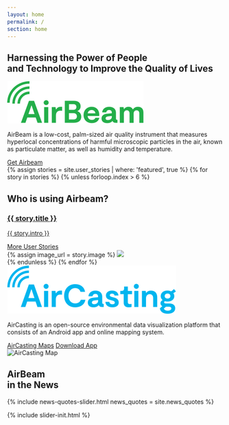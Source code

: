 ```yaml
---
layout: home
permalink: /
section: home
---
```


<section class="panel panel--hero u--bg-teal-light">
  <div class="split--50">
    <h1 class="heading heading--large u--accent-hm panel__heading">
      Harnessing the Power&nbsp;of&nbsp;People and&nbsp;Technology&nbsp;to Improve the Quality&nbsp;of&nbsp;Lives
    </h1>
  </div>
</section>

<section class="panel panel--airbeam panel--align-center arc-background arc-background--right-opacity-50 arc-background--right-bottom">
  <div class="split--60">
    <img class="logo logo--body" alt="Airbeam" src="assets/img/svg/AirBeam-Logo-Body.svg" />
    <p class="p--large u--gray-text">
      AirBeam is a low-cost, palm-sized air quality instrument that measures hyperlocal concentrations of harmful microscopic particles in the air, known as particulate matter, as well as humidity and temperature.
    </p>
  </div>
  <div class="split--40 u--align-center">
    <a href="/airbeam/buy-it-now" class="badge-link badge-link--hm">
      <span class="u--vertically-centered">Get Airbeam</span>
    </a>
  </div>
</section>

<section class="slider slider--user-stories">
  <div class="js-slider">
    {% assign stories = site.user_stories | where: 'featured', true %}
    {% for story in stories %}
      {% unless forloop.index > 6 %}
        <div>
          <div class="panel u--bg-teal slide">
            <div class="split--50 slide__story">
              <h2 class="heading heading--capitilized">Who is using Airbeam?</h2>
              <a href="/airbeam/user-stories/{{story.slug}}">
                <h3 class="heading heading--medium">{{ story.title }}</h3>
                <p class="p--body">
                  {{ story.intro }}
                </p>
              </a>
              <a href="/airbeam/user-stories#user-stories" class="button button--ac-on-teal">More User Stories</a>
            </div>
            {% assign image_url = story.image %}
            <a href="/airbeam/user-stories/{{story.slug}}">
              <img
                src="{{ image_url | append: '?nf_resize=fit&w=1875'  }}"
                srcset="{{ image_url | append: '?nf_resize=fit&w=576 768w' }},
                        {{ image_url | append: '?nf_resize=fit&w=960 1280w' }},
                        {{ image_url | append: '?nf_resize=fit&w=1080 1440w' }},
                        {{ image_url | append: '?nf_resize=fit&w=1875 2500w' }}"
                class="slide__photo"
              />
            </a>
          </div>
        </div>
      {% endunless %}
    {% endfor %}

  </div>
</section>

<section class="panel panel--align-center ac-intro">
  <div class="split--60">
    <img class="logo logo--body" alt="AirCasting" src="assets/img/svg/AirCasting-Logo-Body.svg" />
    <p class="p--large u--gray-text">
      AirCasting is an open-source environmental data visualization platform that consists of an Android app and online mapping system.
    </p>
  </div>
  <div class="split--40 u--align-right">
    <a href="http://aircasting.habitatmap.org/mobile_map" class="button button--ac ac-intro__button">AirCasting Maps</a>
    <a href="https://play.google.com/store/apps/details?id=pl.llp.aircasting&hl=en" class="button button--ac ac-intro__button">Download App</a>
  </div>
</section>

<section class="panel">
  <div>
    <img src="/assets/img/habitatmap-aircasting-map-placeholder.png" alt="AirCasting Map" />
  </div>
</section>

<section class="panel panel--quote u--bg-blue-dark arc-background arc-background--left-opacity-15 arc-background--left-quote">
  <div class="split--40">
    <h2 class="heading heading--medium">
      AirBeam
      <br />
      in the News
    </h2>
  </div>
  {% include news-quotes-slider.html news_quotes = site.news_quotes %}
</section>

{% include slider-init.html %}
